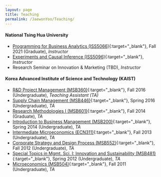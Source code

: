 ```yaml
---
layout: page
title: Teaching
permalink: /JaewonYoo/Teaching/
---
```


#### National Tsing Hua University
* [Programming for Business Analytics (ISS5066)](https://www.iss.nthu.edu.tw/Modules/BA){:target="_blank"}, Fall 2021 (Graduate), _Instructor_
* [Experiments and Causal Inference (ISS5096)](https://drive.google.com/file/d/1zGWzvHFO35PlYJAsXFMmgRybmQceRjKB/view?usp=sharing){:target="_blank"}, _Instructor_
* Research Seminar on Innovation & Marketing (TBD), _Instructor_


#### Korea Advanced Institute of Science and Technology (KAIST)
* [R&D Project Management (MSB360)](http://bulletin.kaist.ac.kr/html/en/?year=2016&id=en20161421&file=E){:target="_blank"}, Fall 2016 (Undergraduate), _Teaching Assistant (TA)_
* [Supply Chain Management (MSB446)](http://bulletin.kaist.ac.kr/html/en/?year=2016&id=en20161421&file=E){:target="_blank"}, Spring 2016 (Undergraduate), _TA_
* [Research Methodologies I (MSB601)](http://bulletin.kaist.ac.kr/html/en/?year=2014&id=en20141403&file=E){:target="_blank"}, Fall 2014 (Graduate), _TA_
* [Introduction to Business Management (MSB200)](http://bulletin.kaist.ac.kr/html/en/?year=2014&id=en20141403&file=E){:target="_blank"}, Spring 2014 (Undergraduate), _TA_
* [Intermediate Microeconomics (ECN311)](http://bulletin.kaist.ac.kr/html/en/?year=2014&id=en20141407&file=E){:target="_blank"}, Fall 2013 (Undergraduate), _TA_
* [Corporate Strategy and Design Process (MSB552)](http://bulletin.kaist.ac.kr/html/en/?year=2012&id=en20121501&file=E){:target="_blank"}, Fall 2012 (Undergraduate), _TA_
* [Special Topics in Mgmt. Sci. I: Innovation and Sustainability (MSB481)](http://bulletin.kaist.ac.kr/html/en/?year=2012&id=en20121501&file=E){:target="_blank"}, Spring 2012 (Undergraduate), _TA_
* [Microeconomics (MSB504)](http://bulletin.kaist.ac.kr/html/en/?year=2012&id=en20121501&file=E){:target="_blank"}, Fall 2011 (Undergraduate), _TA_

